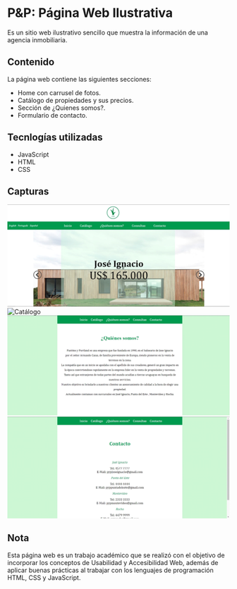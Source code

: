
# P&P: Página Web Ilustrativa
Es un sitio web ilustrativo sencillo que muestra la información de una agencia inmobiliaria. 

## Contenido 
La página web contiene las siguientes secciones:
- Home con carrusel de fotos.
- Catálogo de propiedades y sus precios.
- Sección de ¿Quienes somos?.
- Formulario de contacto.

## Tecnlogías utilizadas
- JavaScript
- HTML
- CSS

## Capturas 
![Home](./assets/p&p_home.png)
![Catálogo](./assets/p&p_catálogo.png)
![QuienesSomos](./assets/p&p_quienesSomos.png)
![Contacto](./assets/p&p_contactos.png)

## Nota
Esta página web es un trabajo académico que se realizó con el objetivo de incorporar los conceptos de Usabilidad y Accesibilidad Web, además de aplicar buenas prácticas al trabajar
con los lenguajes de programación HTML, CSS y JavaScript.


